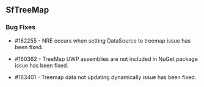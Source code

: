 ## SfTreeMap

### Bug Fixes

* \#162255 - NRE occurs when setting DataSource to treemap issue has been fixed.

* \#160362 - TreeMap UWP assemblies are not included in NuGet package issue has been fixed.

* \#163401 - Treemap data not updating dynamically issue has been fixed.



